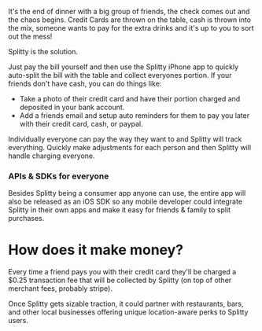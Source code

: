 It's the end of dinner with a big group of friends, the check comes out and the chaos begins. Credit Cards are thrown on the table, cash is thrown into the mix, someone wants to pay for the extra drinks and it's up to you to sort out the mess!

Splitty is the solution.

Just pay the bill yourself and then use the Splitty iPhone app to quickly auto-split the bill with the table and collect everyones portion. If your friends don't have cash, you can do things like:

* Take a photo of their credit card and have their portion charged and deposited in your bank account.
* Add a friends email and setup auto reminders for them to pay you later with their credit card, cash, or paypal.

Individually everyone can pay the way they want to and Splitty will track everything. Quickly make adjustments for each person and then Splitty will handle charging everyone.

### APIs & SDKs for everyone

Besides Splitty being a consumer app anyone can use, the entire app will also be released as an iOS SDK so any mobile developer could integrate Splitty in their own apps and make it easy for friends & family to split purchases.

# How does it make money?

Every time a friend pays you with their credit card they'll be charged a $0.25 transaction fee that will be collected by Splitty (on top of other merchant fees, probably stripe).

Once Splitty gets sizable traction, it could partner with restaurants, bars, and other local businesses offering unique location-aware perks to Splitty users.
